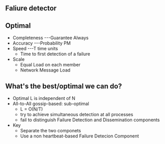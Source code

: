 ## Faliure detector

## Optimal
- Completeness               ---Guarantee Always
- Accuracy                   ---Probability PM
- Speed                      ---T time units
    - Time to first detection of a failure
- Scale
    - Equal Load on each member
    - Network Message Load

## What's the best/optimal we can do?
- Optimal L is independent of N
- All-to-All gossip-based: sub-optimal
    - L = O(N/T)
    - try to achieve simultaneous detection at all processes
    - fail to distinguish Failure Detection and Dissemination components
- Key
    - Separate the two componets
    - Use a non heartbeat-based Failure Detecion Component